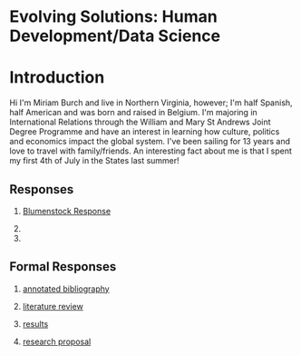 # Evolving Solutions: Human Development/Data Science

# Introduction 

Hi I'm Miriam Burch and live in Northern Virginia, however; I'm half Spanish, half American and was born and raised in Belgium.  I'm majoring in International Relations through the William and Mary St Andrews Joint Degree Programme and have an interest in learning how culture, politics and economics impact the global system.  I've been sailing for 13 years and love to travel with family/friends. An interesting fact about me is that I spent my first 4th of July in the States last summer!

##  Responses

1. [Blumenstock Response](blumenstock.html)

2. 

3. 

## Formal Responses

1. [annotated bibliography](annotatedbibliography.html)

2. [literature review](literaturereview.html)

3. [results](results.html)

4. [research proposal](researchproposal.html)
